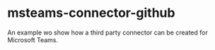 # msteams-connector-github
An example wo show how a third party connector can be created for Microsoft Teams.

